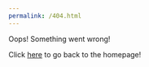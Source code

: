 ```yaml
---
permalink: /404.html
---
```


Oops! Something went wrong!

Click [here](https://rickvandijk1.github.io/PortFolio/) to go back to the homepage!
